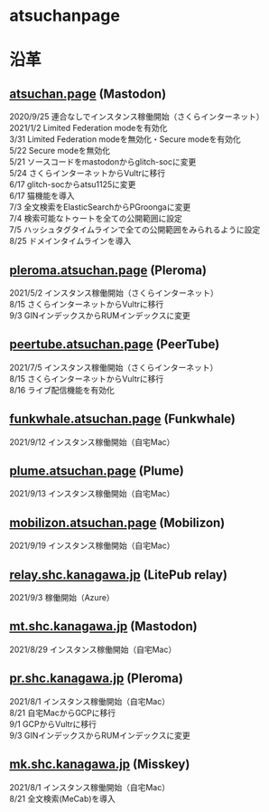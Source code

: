 # atsuchanpage
# 沿革 #
## <a href=https://atsuchan.page>atsuchan.page</a> (Mastodon) ##
2020/9/25 連合なしでインスタンス稼働開始（さくらインターネット）  
2021/1/2 Limited Federation modeを有効化  
3/31 Limited Federation modeを無効化・Secure modeを有効化  
5/22 Secure modeを無効化  
5/21 ソースコードをmastodonからglitch-socに変更  
5/24 さくらインターネットからVultrに移行  
6/17 glitch-socからatsu1125に変更  
6/17 猫機能を導入  
7/3 全文検索をElasticSearchからPGroongaに変更  
7/4 検索可能なトゥートを全ての公開範囲に設定  
7/5 ハッシュタグタイムラインで全ての公開範囲をみられるように設定  
8/25 ドメインタイムラインを導入  
##  <a href=https://pleroma.atsuchan.page>pleroma.atsuchan.page</a> (Pleroma) ##
2021/5/2 インスタンス稼働開始（さくらインターネット）  
8/15 さくらインターネットからVultrに移行  
9/3 GINインデックスからRUMインデックスに変更  
## <a href=https://peertube.atsuchan.page>peertube.atsuchan.page</a> (PeerTube) ##
2021/7/5 インスタンス稼働開始（さくらインターネット）  
8/15 さくらインターネットからVultrに移行  
8/16 ライブ配信機能を有効化  
## <a href=https://funkwhale.atsuchan.page>funkwhale.atsuchan.page</a> (Funkwhale) ##
2021/9/12 インスタンス稼働開始（自宅Mac）  
## <a href=https://plume.atsuchan.page>plume.atsuchan.page</a> (Plume) ##
2021/9/13 インスタンス稼働開始（自宅Mac）  
## <a href=https://mobilizon.atsuchan.page>mobilizon.atsuchan.page</a> (Mobilizon) ##
2021/9/19 インスタンス稼働開始（自宅Mac）  
## <a href=https://relay.shc.kanagawa.jp>relay.shc.kanagawa.jp</a> (LitePub relay) ##
2021/9/3 稼働開始（Azure）  
## <a href=https://mt.shc.kanagawa.jp>mt.shc.kanagawa.jp</a> (Mastodon) ##
2021/8/29 インスタンス稼働開始（自宅Mac）  
## <a href=https://pr.shc.kanagawa.jp>pr.shc.kanagawa.jp</a> (Pleroma) ##
2021/8/1 インスタンス稼働開始（自宅Mac）  
8/21 自宅MacからGCPに移行  
9/1 GCPからVultrに移行  
9/3 GINインデックスからRUMインデックスに変更  
## <a href=https://mk.shc.kanagawa.jp>mk.shc.kanagawa.jp</a> (Misskey) ##
2021/8/1 インスタンス稼働開始（自宅Mac）  
8/21 全文検索(MeCab)を導入  
